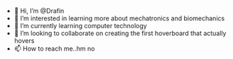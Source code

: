 - 👋 Hi, I’m @Drafin
- 👀 I’m interested in learning more about mechatronics and biomechanics
- 🌱 I’m currently learning computer technology
- 💞️ I’m looking to collaborate on creating the first hoverboard that actually hovers
- 📫 How to reach me..hm no

<!---
Drafin/Drafin is a ✨ special ✨ repository because its `README.md` (this file) appears on your GitHub profile.
You can click the Preview link to take a look at your changes.
--->

